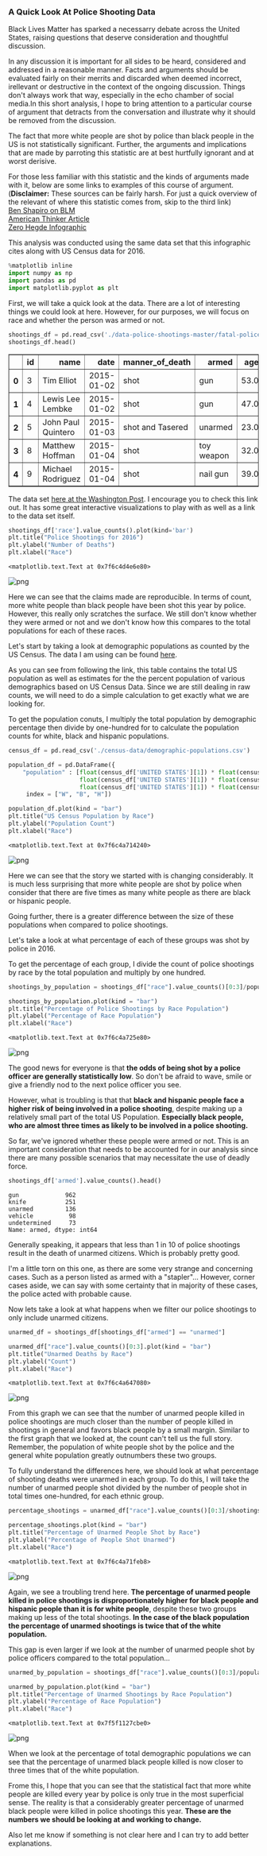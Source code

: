 
### A Quick Look At Police Shooting Data

Black Lives Matter has sparked a necessarry debate across the United States, raising questions that deserve consideration and thoughtful discussion.

In any discussion it is important for all sides to be heard, considered and addressed in a reasonable manner. Facts and arguments should be evaluated fairly on their merrits and discarded when deemed incorrect, irellevant or destructive in the context of the ongoing discussion. Things don't always work that way, especially in the echo chamber of social media.In this short analysis, I hope to bring attention to a particular course of argument that detracts from the conversation and illustrate why it should be removed from the discussion. 

The fact that more white people are shot by police than black people in the US is not statistically significant. Further, the arguments and implications that are made by parroting this statistic are at best hurtfully ignorant and at worst derisive.

For those less familiar with this statistic and the kinds of arguments made with it, below are some links to examples of this course of argument.
(**Disclaimer:** These sources can be fairly harsh. For just a quick overview of the relevant of where this statistic comes from, skip to the third link)  
[Ben Shapiro on BLM](https://www.facebook.com/subjectpolitics/videos/1740982886119264/)  
[American Thinker Article](http://www.americanthinker.com/blog/2016/07/study_cops_kill_more_whites_than_blacks_but_minority_deaths_generate_more_coverage.html)  
[Zero Hegde Infographic](http://www.zerohedge.com/news/2016-07-08/breakdown-us-citizens-killed-cops-2016)  

This analysis was conducted using the same data set that this infographic cites along with US Census data for 2016.


```python
%matplotlib inline
import numpy as np
import pandas as pd
import matplotlib.pyplot as plt
```

First, we will take a quick look at the data. There are a lot of interesting things we could look at here. However, for our purposes, we will focus on race and whether the person was armed or not. 


```python
shootings_df = pd.read_csv('./data-police-shootings-master/fatal-police-shootings-data.csv')
shootings_df.head()
```




<div>
<table border="1" class="dataframe">
  <thead>
    <tr style="text-align: right;">
      <th></th>
      <th>id</th>
      <th>name</th>
      <th>date</th>
      <th>manner_of_death</th>
      <th>armed</th>
      <th>age</th>
      <th>gender</th>
      <th>race</th>
      <th>city</th>
      <th>state</th>
      <th>signs_of_mental_illness</th>
      <th>threat_level</th>
      <th>flee</th>
      <th>body_camera</th>
    </tr>
  </thead>
  <tbody>
    <tr>
      <th>0</th>
      <td>3</td>
      <td>Tim Elliot</td>
      <td>2015-01-02</td>
      <td>shot</td>
      <td>gun</td>
      <td>53.0</td>
      <td>M</td>
      <td>A</td>
      <td>Shelton</td>
      <td>WA</td>
      <td>True</td>
      <td>attack</td>
      <td>Not fleeing</td>
      <td>False</td>
    </tr>
    <tr>
      <th>1</th>
      <td>4</td>
      <td>Lewis Lee Lembke</td>
      <td>2015-01-02</td>
      <td>shot</td>
      <td>gun</td>
      <td>47.0</td>
      <td>M</td>
      <td>W</td>
      <td>Aloha</td>
      <td>OR</td>
      <td>False</td>
      <td>attack</td>
      <td>Not fleeing</td>
      <td>False</td>
    </tr>
    <tr>
      <th>2</th>
      <td>5</td>
      <td>John Paul Quintero</td>
      <td>2015-01-03</td>
      <td>shot and Tasered</td>
      <td>unarmed</td>
      <td>23.0</td>
      <td>M</td>
      <td>H</td>
      <td>Wichita</td>
      <td>KS</td>
      <td>False</td>
      <td>other</td>
      <td>Not fleeing</td>
      <td>False</td>
    </tr>
    <tr>
      <th>3</th>
      <td>8</td>
      <td>Matthew Hoffman</td>
      <td>2015-01-04</td>
      <td>shot</td>
      <td>toy weapon</td>
      <td>32.0</td>
      <td>M</td>
      <td>W</td>
      <td>San Francisco</td>
      <td>CA</td>
      <td>True</td>
      <td>attack</td>
      <td>Not fleeing</td>
      <td>False</td>
    </tr>
    <tr>
      <th>4</th>
      <td>9</td>
      <td>Michael Rodriguez</td>
      <td>2015-01-04</td>
      <td>shot</td>
      <td>nail gun</td>
      <td>39.0</td>
      <td>M</td>
      <td>H</td>
      <td>Evans</td>
      <td>CO</td>
      <td>False</td>
      <td>attack</td>
      <td>Not fleeing</td>
      <td>False</td>
    </tr>
  </tbody>
</table>
</div>



The data set [here at the Washington Post](https://www.washingtonpost.com/graphics/national/police-shootings/). I encourage you to check this link out. It has some great interactive visualizations to play with as well as a link to the data set itself.


```python
shootings_df['race'].value_counts().plot(kind='bar')
plt.title("Police Shootings for 2016")
plt.ylabel("Number of Deaths")
plt.xlabel("Race")
```




    <matplotlib.text.Text at 0x7f6c4d4e6e80>




![png](Police_Shootings_files/Police_Shootings_5_1.png)


Here we can see that the claims made are reproducible. In terms of count, more white people than black people have been shot this year by police. However, this really only scratches the surface. We still don't know whether they were armed or not and we don't know how this compares to the total populations for each of these races.  
  
Let's start by taking a look at demographic populations as counted by the US Census. The data I am using can be found [here](http://www.census.gov/quickfacts/table/PST045215/00).

As you can see from following the link, this table contains the total US population as well as estimates for the the percent population of various demographics based on US Census Data. Since we are still dealing in raw counts, we will need to do a simple calculation to get exactly what we are looking for. 

To get the population conuts, I multiply the total population by demographic percentage then divide by one-hundred for to calculate the population counts for white, black and hispanic populations. 


```python
census_df = pd.read_csv('./census-data/demographic-populations.csv')

population_df = pd.DataFrame({
    "population" : [float(census_df['UNITED STATES'][1]) * float(census_df['UNITED STATES'][15]) / 100,
                    float(census_df['UNITED STATES'][1]) * float(census_df['UNITED STATES'][17]) / 100, 
                    float(census_df['UNITED STATES'][1]) * float(census_df['UNITED STATES'][27]) / 100]},
     index = ["W", "B", "H"])  

population_df.plot(kind = "bar")
plt.title("US Census Population by Race")
plt.ylabel("Population Count")
plt.xlabel("Race")
```




    <matplotlib.text.Text at 0x7f6c4a714240>




![png](Police_Shootings_files/Police_Shootings_7_1.png)


Here we can see that the story we started with is changing considerably. It is much less surprising that more white people are shot by police when consider that there are five times as many white people as there are black or hispanic people.

Going further, there is a greater difference between the size of these populations when compared to police shootings.

Let's take a look at what percentage of each of these groups was shot by police in 2016. 

To get the percentage of each group, I divide the count of police shootings by race by the total population and multiply by one hundred.


```python
shootings_by_population = shootings_df["race"].value_counts()[0:3]/population_df["population"] * 100

shootings_by_population.plot(kind = "bar")
plt.title("Percentage of Police Shootings by Race Population")
plt.ylabel("Percentage of Race Population")
plt.xlabel("Race")
```




    <matplotlib.text.Text at 0x7f6c4a725e80>




![png](Police_Shootings_files/Police_Shootings_9_1.png)


The good news for everyone is that **the odds of being shot by a police officer are generally statistically low**. So don't be afraid to wave, smile or give a friendly nod to the next police officer you see.  

However, what is troubling is that that **black and hispanic people face a higher risk of being involved in a police shooting**, despite making up a relatively small part of the total US Population. **Especially black people, who are almost three times as likely to be involved in a police shooting.**

So far, we've ignored whether these people were armed or not. This is an important consideration that needs to be accounted for in our analysis since there are many possible scenarios that may necessitate the use of deadly force.


```python
shootings_df['armed'].value_counts().head()
```




    gun             962
    knife           251
    unarmed         136
    vehicle          98
    undetermined     73
    Name: armed, dtype: int64



Generally speaking, it appears that less than 1 in 10 of police shootings result in the death of unarmed citizens. Which is probably pretty good.

I'm a little torn on this one, as there are some very strange and concerning cases. Such as a person listed as armed with a "stapler"... However, corner cases aside, we can say with some certainty that in majority of these cases, the police acted with probable cause. 

Now lets take a look at what happens when we filter our police shootings to only include unarmed citizens.


```python
unarmed_df = shootings_df[shootings_df["armed"] == "unarmed"]

unarmed_df["race"].value_counts()[0:3].plot(kind = "bar")
plt.title("Unarmed Deaths by Race")
plt.ylabel("Count")
plt.xlabel("Race")
```




    <matplotlib.text.Text at 0x7f6c4a647080>




![png](Police_Shootings_files/Police_Shootings_13_1.png)


From this graph we can see that the number of unarmed people killed in police shootings are much closer than the number of people killed in shootings in general and favors black people by a small margin. Similar to the first graph that we looked at, the count can't tell us the full story. Remember, the population of white people shot by the police and the general white population greatly outnumbers these two groups. 

To fully understand the differences here, we should look at what percentage of shooting deaths were unarmed in each group. To do this, I will take the number of unarmed people shot divided by the number of people shot in total times one-hundred, for each ethnic group.


```python
percentage_shootings = unarmed_df["race"].value_counts()[0:3]/shootings_df["race"].value_counts()[0:3] * 100

percentage_shootings.plot(kind = "bar")
plt.title("Percentage of Unarmed People Shot by Race")
plt.ylabel("Percentage of People Shot Unarmed")
plt.xlabel("Race")
```




    <matplotlib.text.Text at 0x7f6c4a71feb8>




![png](Police_Shootings_files/Police_Shootings_15_1.png)


Again, we see a troubling trend here. **The percentage of unarmed people killed in police shootings is disproportionately higher for black people and hispanic people than it is for white people**, despite these two groups making up less of the total shootings. **In the case of the black population the percentage of unarmed shootings is twice that of the white population.**

This gap is even larger if we look at the number of unarmed people shot by police officers compared to the total population...


```python
unarmed_by_population = shootings_df["race"].value_counts()[0:3]/population_df["population"] * 100

unarmed_by_population.plot(kind = "bar")
plt.title("Percentage of Unarmed Shootings by Race Population")
plt.ylabel("Percentage of Race Population")
plt.xlabel("Race")
```




    <matplotlib.text.Text at 0x7f5f1127cbe0>




![png](Police_Shootings_files/Police_Shootings_17_1.png)


When we look at the percentage of total demographic populations we can see that the percentage of unarmed black people killed is now closer to three times that of the white population. 

Frome this, I hope that you can see that the statistical fact that more white people are killed every year by police is only true in the most superficial sense. The reality is that a considerably greater percentage of unarmed black people were killed in police shootings this year. **These are the numbers we should be looking at and working to change.** 

Also let me know if something is not clear here and I can try to add better explanations.
